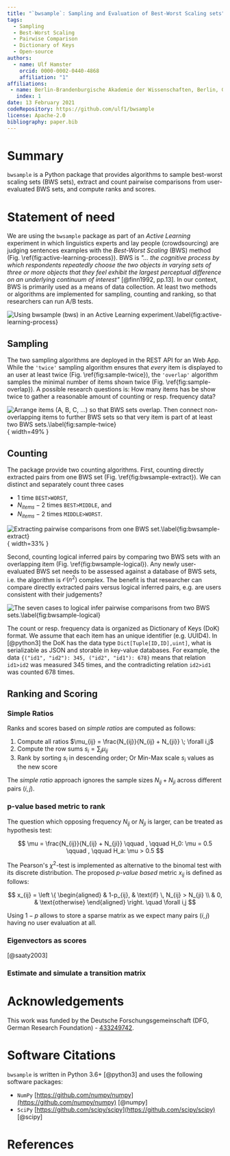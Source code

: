 ```yaml
---
title: "`bwsample`: Sampling and Evaluation of Best-Worst Scaling sets"
tags:
  - Sampling
  - Best-Worst Scaling
  - Pairwise Comparison
  - Dictionary of Keys
  - Open-source
authors:
  - name: Ulf Hamster
    orcid: 0000-0002-0440-4868
    affiliation: "1"
affiliations:
 - name: Berlin-Brandenburgische Akademie der Wissenschaften, Berlin, Germany
   index: 1
date: 13 February 2021
codeRepository: https://github.com/ulf1/bwsample
license: Apache-2.0
bibliography: paper.bib
---
```



# Summary
`bwsample` is a Python package that provides algorithms to sample best-worst scaling sets (BWS sets), extract and count pairwise comparisons from user-evaluated BWS sets, and compute ranks and scores.

# Statement of need
We are using the `bwsample` package as part of an *Active Learning* experiment in which linguistics experts and lay people (crowdsourcing) are judging sentences examples with the *Best-Worst Scaling* (BWS) method (Fig. \ref{fig:active-learning-process}).
BWS is *"... the cognitive process by which respondents repeatedly choose the two objects in varying sets of three or more objects that they feel exhibit the largest perceptual difference on an underlying continuum of interest"* [@finn1992, pp.13].
In our context, BWS is primarily used as a means of data collection.
At least two methods or algorithms are implemented for sampling, counting and ranking, so that researchers can run A/B tests.

![Using `bwsample` (`bws`) in an Active Learning experiment.\label{fig:active-learning-process}](https://raw.githubusercontent.com/ulf1/bwsample/master/docs/bwsample-process.png)


## Sampling
The two sampling algorithms are deployed in the REST API for an Web App. 
While the `'twice'` sampling algorithm ensures that *every* item is displayed to an user at least twice (Fig. \ref{fig:sample-twice}), the `'overlap'` algorithm samples the minimal number of items shown twice (Fig. \ref{fig:sample-overlap}).
A possible research questions is: How many items has be show twice to gather a reasonable amount of counting or resp. frequency data?

![Arrange items (A, B, C, ...) so that BWS sets overlap. Then connect non-overlapping items to further BWS sets so that very item is part of at least two BWS sets.\label{fig:sample-twice}](https://raw.githubusercontent.com/ulf1/bwsample/master/docs/bwsample-twice.png){ width=49% }



## Counting
The package provide two counting algorithms. First, counting directly extracted pairs from one BWS set (Fig. \ref{fig:bwsample-extract}). We can distinct and separately count three cases

- 1 time `BEST>WORST`,
- $N_{items} - 2$ times `BEST>MIDDLE`, and
- $N_{items} - 2$ times `MIDDLE>WORST`.

![Extracting pairwise comparisons from one BWS set.\label{fig:bwsample-extract}](https://raw.githubusercontent.com/ulf1/bwsample/master/docs/bwsample-extract.png){ width=33% }

Second, counting logical inferred pairs by comparing two BWS sets with an overlapping item (Fig. \ref{fig:bwsample-logical}). 
Any newly user-evaluated BWS set needs to be assessed against a database of BWS sets, i.e. the algorithm is $\mathcal{O}(n^2)$ complex.
The benefit is that researcher can compare directly extracted pairs versus logical inferred pairs, e.g. are users consistent with their judgements? 

![The seven cases to logical infer pairwise comparisons from two BWS sets.\label{fig:bwsample-logical}](https://raw.githubusercontent.com/ulf1/bwsample/master/docs/bwsample-logical.png)

The count or resp. frequency data is organized as Dictionary of Keys (DoK) format.
We assume that each item has an unique identifier (e.g. UUID4).
In [@python3] the DoK has the data type `Dict[Tuple[ID,ID],uint]`, 
what is serializable as JSON and storable in key-value databases.
For example, the data `{("id1", "id2"): 345, ("id2", "id1"): 678}` means that relation `id1>id2` was measured 345 times, and the contradicting relation `id2>id1` was counted 678 times.

## Ranking and Scoring

### Simple Ratios
Ranks and scores based on *simple ratios* are computed as follows:

1. Compute all ratios $\mu_{ij} = \frac{N_{ij}}{N_{ij} + N_{ji}} \; \forall i,j$
2. Compute the row sums $s_i = \sum_j \mu_{ij}$
3. Rank by sorting $s_i$ in descending order; Or Min-Max scale $s_i$ values as the new score

The *simple ratio* approach ignores the sample sizes $N_{ij} + N_{ji}$
across different pairs $(i,j)$.

### p-value based metric to rank
The question which opposing frequency $N_{ij}$ or $N_{ji}$ is larger,
can be treated as hypothesis test:

$$
\mu = \frac{N_{ij}}{N_{ij} + N_{ji}}
\qquad , \qquad
H_0: \mu = 0.5
\qquad , \qquad
H_a: \mu > 0.5
$$

The Pearson's $\chi^2$-test is implemented as alternative to the binomal test with its discrete distribution.
The proposed *p-value based* metric $x_{ij}$ is defined as follows:

$$
x_{ij} = 
\left \{
\begin{aligned}
& 1-p_{ij}, & \text{if} \, N_{ij} > N_{ji} \\
& 0, & \text{otherwise}
\end{aligned} 
\right.
\quad
\forall i,j
$$

Using $1-p$ allows to store a sparse matrix as we expect many pairs $(i,j)$ having no user evaluation at all.

### Eigenvectors as scores
[@saaty2003]

### Estimate and simulate a transition matrix


# Acknowledgements
This work was funded by the Deutsche Forschungsgemeinschaft (DFG, German Research Foundation) - [433249742](https://gepris.dfg.de/gepris/projekt/433249742).

# Software Citations
`bwsample` is written in Python 3.6+ [@python3] and uses the following software packages:

- `NumPy` [https://github.com/numpy/numpy](https://github.com/numpy/numpy) [@numpy]
- `SciPy` [https://github.com/scipy/scipy](https://github.com/scipy/scipy) [@scipy]

# References
